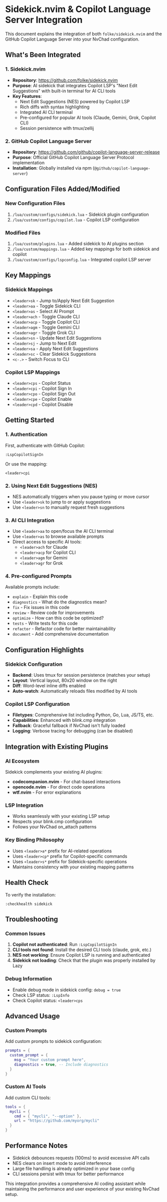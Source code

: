 # Sidekick.nvim & Copilot Language Server Integration

This document explains the integration of both `folke/sidekick.nvim` and the GitHub Copilot Language Server into your NvChad configuration.

## What's Been Integrated

### 1. Sidekick.nvim
- **Repository**: https://github.com/folke/sidekick.nvim
- **Purpose**: AI sidekick that integrates Copilot LSP's "Next Edit Suggestions" with built-in terminal for AI CLI tools
- **Key Features**:
  - Next Edit Suggestions (NES) powered by Copilot LSP
  - Rich diffs with syntax highlighting
  - Integrated AI CLI terminal
  - Pre-configured for popular AI tools (Claude, Gemini, Grok, Copilot CLI)
  - Session persistence with tmux/zellij

### 2. GitHub Copilot Language Server
- **Repository**: https://github.com/github/copilot-language-server-release
- **Purpose**: Official GitHub Copilot Language Server Protocol implementation
- **Installation**: Globally installed via npm (`@github/copilot-language-server`)

## Configuration Files Added/Modified

### New Configuration Files
1. `/lua/custom/configs/sidekick.lua` - Sidekick plugin configuration
2. `/lua/custom/configs/copilot.lua` - Copilot LSP configuration

### Modified Files
1. `/lua/custom/plugins.lua` - Added sidekick to AI plugins section
2. `/lua/custom/mappings.lua` - Added key mappings for both sidekick and copilot
3. `/lua/custom/configs/lspconfig.lua` - Integrated copilot LSP server

## Key Mappings

### Sidekick Mappings
- `<leader>sk` - Jump to/Apply Next Edit Suggestion
- `<leader>aa` - Toggle Sidekick CLI
- `<leader>as` - Select AI Prompt
- `<leader>ach` - Toggle Claude CLI
- `<leader>acp` - Toggle Copilot CLI  
- `<leader>agm` - Toggle Gemini CLI
- `<leader>agr` - Toggle Grok CLI
- `<leader>sn` - Update Next Edit Suggestions
- `<leader>sj` - Jump to Next Edit
- `<leader>sa` - Apply Next Edit Suggestions
- `<leader>sc` - Clear Sidekick Suggestions
- `<c-.>` - Switch Focus to CLI

### Copilot LSP Mappings
- `<leader>cps` - Copilot Status
- `<leader>cpi` - Copilot Sign In
- `<leader>cpo` - Copilot Sign Out
- `<leader>cpe` - Copilot Enable
- `<leader>cpd` - Copilot Disable

## Getting Started

### 1. Authentication
First, authenticate with GitHub Copilot:
```vim
:LspCopilotSignIn
```
Or use the mapping:
```vim
<leader>cpi
```

### 2. Using Next Edit Suggestions (NES)
- NES automatically triggers when you pause typing or move cursor
- Use `<leader>sk` to jump to or apply suggestions
- Use `<leader>sn` to manually request fresh suggestions

### 3. AI CLI Integration
- Use `<leader>aa` to open/focus the AI CLI terminal
- Use `<leader>as` to browse available prompts
- Direct access to specific AI tools:
  - `<leader>ach` for Claude
  - `<leader>acp` for Copilot CLI
  - `<leader>agm` for Gemini
  - `<leader>agr` for Grok

### 4. Pre-configured Prompts
Available prompts include:
- `explain` - Explain this code
- `diagnostics` - What do the diagnostics mean?
- `fix` - Fix issues in this code
- `review` - Review code for improvements
- `optimize` - How can this code be optimized?
- `tests` - Write tests for this code
- `refactor` - Refactor code for better maintainability
- `document` - Add comprehensive documentation

## Configuration Highlights

### Sidekick Configuration
- **Backend**: Uses tmux for session persistence (matches your setup)
- **Layout**: Vertical layout, 80x20 window on the right
- **Diff**: Word-level inline diffs enabled
- **Auto-watch**: Automatically reloads files modified by AI tools

### Copilot LSP Configuration
- **Filetypes**: Comprehensive list including Python, Go, Lua, JS/TS, etc.
- **Capabilities**: Enhanced with blink.cmp integration
- **Fallback**: Graceful fallback if NvChad isn't fully loaded
- **Logging**: Verbose tracing for debugging (can be disabled)

## Integration with Existing Plugins

### AI Ecosystem
Sidekick complements your existing AI plugins:
- **codecompanion.nvim** - For chat-based interactions
- **opencode.nvim** - For direct code operations
- **wtf.nvim** - For error explanations

### LSP Integration
- Works seamlessly with your existing LSP setup
- Respects your blink.cmp configuration
- Follows your NvChad on_attach patterns

### Key Binding Philosophy
- Uses `<leader>a*` prefix for AI-related operations
- Uses `<leader>cp*` prefix for Copilot-specific commands
- Uses `<leader>s*` prefix for Sidekick-specific operations
- Maintains consistency with your existing mapping patterns

## Health Check

To verify the installation:
```vim
:checkhealth sidekick
```

## Troubleshooting

### Common Issues
1. **Copilot not authenticated**: Run `:LspCopilotSignIn`
2. **CLI tools not found**: Install the desired CLI tools (claude, grok, etc.)
3. **NES not working**: Ensure Copilot LSP is running and authenticated
4. **Sidekick not loading**: Check that the plugin was properly installed by Lazy

### Debug Information
- Enable debug mode in sidekick config: `debug = true`
- Check LSP status: `:LspInfo`
- Check Copilot status: `<leader>cps`

## Advanced Usage

### Custom Prompts
Add custom prompts to sidekick configuration:
```lua
prompts = {
  custom_prompt = {
    msg = "Your custom prompt here",
    diagnostics = true, -- Include diagnostics
  }
}
```

### Custom AI Tools
Add custom CLI tools:
```lua
tools = {
  mycli = { 
    cmd = { "mycli", "--option" }, 
    url = "https://github.com/myorg/mycli" 
  }
}
```

## Performance Notes

- Sidekick debounces requests (100ms) to avoid excessive API calls
- NES clears on insert mode to avoid interference
- Large file handling is already optimized in your base config
- CLI sessions persist with tmux for better performance

This integration provides a comprehensive AI coding assistant while maintaining the performance and user experience of your existing NvChad setup.